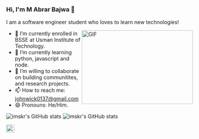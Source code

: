 ### Hi, I'm M Abrar Bajwa 👋

I am a software engineer student who loves to learn new technologies!

<img align="right" alt="GIF" height="200px" width="300px" src="https://i.pinimg.com/originals/c1/3e/7f/c13e7f371b14f93e91808200631b8a81.gif" />

- 🔭 I’m currently enrolled in BSSE at Usman Institute of Technology.
- 🌱 I’m currently learning python, javascript and node.
- 👯 I’m willing to collaborate on building communitites, and research projects.
- 📫 How to reach me: johnwick0137@gmail.com
- 😄 Pronouns: He/Him.



![imskr's GitHub stats](https://github-readme-stats.vercel.app/api?username=abrar-bajwa&theme=midnight-purple&show_icons=true)
![imskr's GitHub stats](https://github-readme-stats.vercel.app/api/top-langs/?username=abrar-bajwa&theme=midnight-purple&show_icons=true)

<a href="https://www.linkedin.com">
  <img align="left" alt="abrar's linkedin" width="22px" src="https://cdn.jsdelivr.net/npm/simple-icons@v3/icons/linkedin.svg" />
</a>

